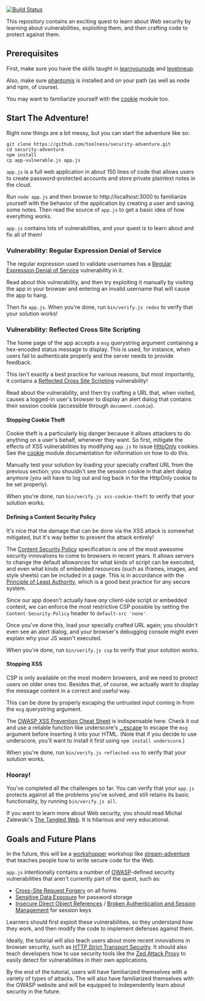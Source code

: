 [![Build Status](https://travis-ci.org/toolness/security-adventure.png)](https://travis-ci.org/toolness/security-adventure)

This repository contains an exciting quest to learn about Web security by
learning about vulnerabilities, exploiting them, and then crafting code to
protect against them.

## Prerequisites

First, make sure you have the skills taught in [learnyounode][] and
[levelmeup][].

Also, make sure [phantomjs][] is installed and on your path (as well as
node and npm, of course).

You may want to familiarize yourself with the [cookie][] module too.

## Start The Adventure!

Right now things are a bit messy, but you can start the adventure like so:

```
git clone https://github.com/toolness/security-adventure.git
cd security-adventure
npm install
cp app-vulnerable.js app.js
```

`app.js` is a full web application in about 150 lines of code that
allows users to create password-protected accounts and store private
plaintext notes in the cloud.

Run `node app.js` and then browse to http://localhost:3000 to familiarize
yourself with the behavior of the application by creating a user and saving
some notes. Then read the source of `app.js` to get a basic idea of how
everything works.

`app.js` contains lots of vulnerabilities, and your quest is to learn about
and fix all of them!

### Vulnerability: Regular Expression Denial of Service

The regular expression used to validate usernames has a 
[Regular Expression Denial of Service][redos] vulnerability in it.

Read about this vulnerability, and then try exploiting it manually by
visiting the app in your browser and entering an invalid username that
will cause the app to hang.

Then fix `app.js`. When you're done, run `bin/verify.js redos` to verify
that your solution works!

### Vulnerability: Reflected Cross Site Scripting

The home page of the app accepts a `msg` querystring argument containing
a hex-encoded status message to display. This is used, for instance, when
users fail to authenticate properly and the server needs to provide feedback.

This isn't exactly a best practice for various reasons, but most importantly,
it contains a [Reflected Cross Site Scripting][reflected] vulnerability!

Read about the vulnerability, and then try crafting a URL that, when visited,
causes a logged-in user's browser to display an alert dialog that contains
their session cookie (accessible through `document.cookie`).

#### Stopping Cookie Theft

Cookie theft is a particularly big danger because it allows attackers to
do anything on a user's behalf, whenever they want. So first, mitigate
the effects of XSS vulnerabilities by modifying `app.js` to issue
[HttpOnly][] cookies. See the [cookie][] module documentation for
information on how to do this.

Manually test your solution by loading your specially crafted URL from
the previous section; you shouldn't see the session cookie in that
alert dialog anymore (you will have to log out and log back in for the
HttpOnly cookie to be set properly).

When you're done, run `bin/verify.js xss-cookie-theft` to verify that
your solution works.

#### Defining a Content Security Policy

It's nice that the damage that can be done via the XSS attack is somewhat
mitigated, but it's way better to prevent the attack entirely!

The [Content Security Policy][csp] specification is one of the most
awesome security innovations to come to browsers in recent years. It
allows servers to change the default allowances for what kinds of
script can be executed, and even what kinds of embedded resources
(such as iframes, images, and style sheets) can be included in a page. This
is in accordance with the [Principle of Least Authority][pola], which
is a good best practice for any secure system.

Since our app doesn't actually have *any* client-side script or embedded
content, we can enforce the most restrictive CSP possible by setting the
`Content-Security-Policy` header to `default-src 'none'`.

Once you've done this, load your specially crafted URL again; you shouldn't
even see an alert dialog, and your browser's debugging console might
even explain why your JS wasn't executed.

When you're done, run `bin/verify.js csp` to verify that your solution
works.

#### Stopping XSS

CSP is only available on the most modern browsers, and we need to
protect users on older ones too. Besides that, of course, we actually want
to display the message content in a correct and useful way.

This can be done by properly escaping the untrusted input coming in
from the `msg` querystring argument.

The [OWASP XSS Prevention Cheat Sheet][xss-cheat-sheet] is indispensable
here. Check it out and use a reliable function like underscore's
[_.escape][] to escape the `msg` argument before inserting it into your
HTML. (Note that if you decide to use underscore, you'll want to install it
first using `npm install underscore`.)

When you're done, run `bin/verify.js reflected-xss` to verify that your
solution works.

### Hooray!

You've completed all the challenges so far. You can verify that your `app.js`
protects against all the problems you've solved, and still retains its
basic functionality, by running `bin/verify.js all`.

If you want to learn more about Web security, you should read Michal Zalewski's
[The Tangled Web][tangled]. It is hilarious and very educational.

## Goals and Future Plans

In the future, this will be a [workshopper][] workshop like
[stream-adventure][] that teaches people how to write secure code for the Web.

`app.js` intentionally contains a number of [OWASP][]-defined security
vulnerabilities that aren't currently part of the quest, such as:

* [Cross-Site Request Forgery][csrf] on all forms
* [Sensitive Data Exposure][sde] for password storage
* [Insecure Direct Object References][idor] /
  [Broken Authentication and Session Management][brokenauth] for session keys

Learners should first exploit these vulnerabilities, so they
understand how they work, and then modify the code to implement
defenses against them.

Ideally, the tutorial will also teach users about more recent innovations in 
browser security, such as [HTTP Strict Transport Security][hsts]. It should
also teach developers how to use security tools like the
[Zed Attack Proxy][zap] to easily detect for vulnerabilities in their
own applications.

By the end of the tutorial, users will have familiarized themselves with a
variety of types of attacks. The will also have familiarized themselves with
the OWASP website and will be equipped to independently learn about security
in the future.

  [pola]: http://en.wikipedia.org/wiki/Principle_of_least_privilege
  [xss-cheat-sheet]: https://www.owasp.org/index.php/XSS_%28Cross_Site_Scripting%29_Prevention_Cheat_Sheet
  [_.escape]: http://underscorejs.org/#escape
  [zap]: https://www.owasp.org/index.php/OWASP_Zed_Attack_Proxy_Project
  [HttpOnly]: https://www.owasp.org/index.php/HttpOnly
  [phantomjs]: http://phantomjs.org/
  [workshopper]: https://github.com/rvagg/workshopper
  [stream-adventure]: https://github.com/substack/stream-adventure
  [learnyounode]: https://github.com/rvagg/learnyounode
  [levelmeup]: https://github.com/rvagg/levelmeup
  [OWASP]: https://www.owasp.org/
  [csrf]: https://www.owasp.org/index.php/Cross-Site_Request_Forgery_%28CSRF%29
  [reflected]: https://www.owasp.org/index.php/Testing_for_Reflected_Cross_site_scripting_%28OWASP-DV-001%29
  [sde]: https://www.owasp.org/index.php/Top_10_2013-A6-Sensitive_Data_Exposure
  [idor]: https://www.owasp.org/index.php/Top_10_2013-A4-Insecure_Direct_Object_References
  [brokenauth]: https://www.owasp.org/index.php/Top_10_2013-A2-Broken_Authentication_and_Session_Management
  [cookie]: https://github.com/shtylman/node-cookie
  [csp]: https://developer.mozilla.org/en-US/docs/Security/CSP/Introducing_Content_Security_Policy
  [hsts]: https://developer.mozilla.org/en-US/docs/Security/HTTP_Strict_Transport_Security
  [tangled]: http://lcamtuf.coredump.cx/tangled/
  [redos]: https://www.owasp.org/index.php/Regular_expression_Denial_of_Service_-_ReDoS
